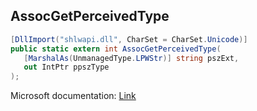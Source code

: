## AssocGetPerceivedType

```csharp
[DllImport("shlwapi.dll", CharSet = CharSet.Unicode)]
public static extern int AssocGetPerceivedType(
   [MarshalAs(UnmanagedType.LPWStr)] string pszExt,
   out IntPtr ppszType
);
```

Microsoft documentation: [Link](https://docs.microsoft.com/en-us/windows/win32/api/shlwapi/nf-shlwapi-assocgetperceivedtype)
